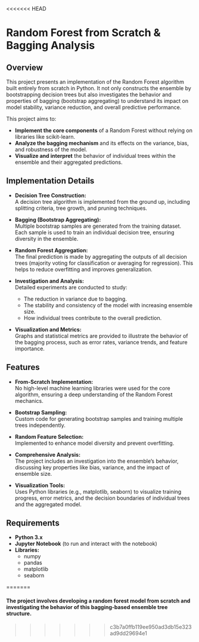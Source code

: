 <<<<<<< HEAD
# Random Forest from Scratch & Bagging Analysis

## Overview
This project presents an implementation of the Random Forest algorithm built entirely from scratch in Python. It not only constructs the ensemble by bootstrapping decision trees but also investigates the behavior and properties of bagging (bootstrap aggregating) to understand its impact on model stability, variance reduction, and overall predictive performance.

This project aims to:
- **Implement the core components** of a Random Forest without relying on libraries like scikit-learn.
- **Analyze the bagging mechanism** and its effects on the variance, bias, and robustness of the model.
- **Visualize and interpret** the behavior of individual trees within the ensemble and their aggregated predictions.

## Implementation Details
- **Decision Tree Construction:**  
  A decision tree algorithm is implemented from the ground up, including splitting criteria, tree growth, and pruning techniques.
  
- **Bagging (Bootstrap Aggregating):**  
  Multiple bootstrap samples are generated from the training dataset. Each sample is used to train an individual decision tree, ensuring diversity in the ensemble.
  
- **Random Forest Aggregation:**  
  The final prediction is made by aggregating the outputs of all decision trees (majority voting for classification or averaging for regression). This helps to reduce overfitting and improves generalization.

- **Investigation and Analysis:**  
  Detailed experiments are conducted to study:
  - The reduction in variance due to bagging.
  - The stability and consistency of the model with increasing ensemble size.
  - How individual trees contribute to the overall prediction.
  
- **Visualization and Metrics:**  
  Graphs and statistical metrics are provided to illustrate the behavior of the bagging process, such as error rates, variance trends, and feature importance.

## Features
- **From-Scratch Implementation:**  
  No high-level machine learning libraries were used for the core algorithm, ensuring a deep understanding of the Random Forest mechanics.
  
- **Bootstrap Sampling:**  
  Custom code for generating bootstrap samples and training multiple trees independently.
  
- **Random Feature Selection:**  
  Implemented to enhance model diversity and prevent overfitting.
  
- **Comprehensive Analysis:**  
  The project includes an investigation into the ensemble’s behavior, discussing key properties like bias, variance, and the impact of ensemble size.
  
- **Visualization Tools:**  
  Uses Python libraries (e.g., matplotlib, seaborn) to visualize training progress, error metrics, and the decision boundaries of individual trees and the aggregated model.

## Requirements
- **Python 3.x**
- **Jupyter Notebook** (to run and interact with the notebook)
- **Libraries:**  
  - numpy
  - pandas
  - matplotlib
  - seaborn

=======
#### The project involves developing a random forest model from scratch and investigating the behavior of this bagging-based ensemble tree structure.
>>>>>>> c3b7a0ffb119ee950ad3db15e323ad9dd29694e1
